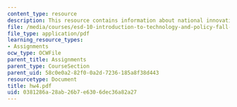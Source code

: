 ```yaml
---
content_type: resource
description: This resource contains information about national innovation systems.
file: /media/courses/esd-10-introduction-to-technology-and-policy-fall-2006/0381286a28ab26b7e6306dec36a82a27_hw4.pdf
file_type: application/pdf
learning_resource_types:
- Assignments
ocw_type: OCWFile
parent_title: Assignments
parent_type: CourseSection
parent_uid: 58c0e0a2-82f0-0a2d-7236-185a8f38d443
resourcetype: Document
title: hw4.pdf
uid: 0381286a-28ab-26b7-e630-6dec36a82a27
---
```

